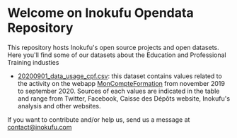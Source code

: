 # Welcome on Inokufu Opendata Repository

This repository hosts Inokufu's open source projects and open datasets. Here you'll find some of our datasets about the Education and Professional Training industies

- [20200901_data_usage_cpf.csv](https://github.com/inokufu/opendata/blob/master/20200901_data_usage_cpf.csv): this dataset contains values related to the activity on the webapp [MonCompteFormation](https://www.moncompteformation.gouv.fr/espace-prive/html/#/) from november 2019 to september 2020. Sources of each values are indicated in the table and range from Twitter, Facebook, Caisse des Dépôts website, Inokufu's analysis and other websites.


If you want to contribute and/or help us, send us a message at [contact@inokufu.com](mailto:contact@inokufu.com)
